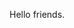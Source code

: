 Hello friends. 

<!---
JellyRollJunior/JellyRollJunior is a ✨ special ✨ repository because its `README.md` (this file) appears on your GitHub profile.
You can click the Preview link to take a look at your changes.
--->
